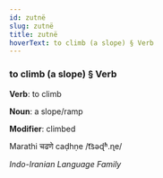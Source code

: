 ```yaml
---
id: zutnë
slug: zutnë
title: zutnë
hoverText: to climb (a slope) § Verb
---
```


### to climb (a slope) § Verb

**Verb**: to climb

**Noun**: a slope/ramp

**Modifier**: climbed

Marathi चढणे caḍhṇe /t͡səɖʱ.ɳe/

*Indo-Iranian Language Family*